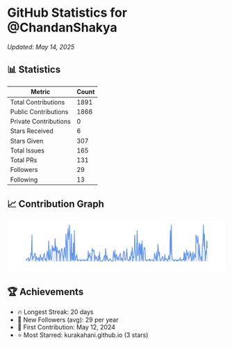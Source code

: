 # GitHub Statistics for @ChandanShakya
*Updated: May 14, 2025*

## 📊 Statistics
| Metric | Count |
|--------|--------|
| Total Contributions | 1891 |
| Public Contributions | 1866 |
| Private Contributions | 0 |
| Stars Received | 6 |
| Stars Given | 307 |
| Total Issues | 165 |
| Total PRs | 131 |
| Followers | 29 |
| Following | 13 |

## 📈 Contribution Graph

![Contribution Graph](./contribution_graph.png)

## 🏆 Achievements

- 🔥 Longest Streak: 20 days
- 👥 New Followers (avg): 29 per year
- 📅 First Contribution: May 12, 2024
- ⭐ Most Starred: kurakahani.github.io (3 stars)
